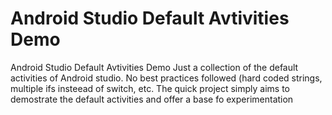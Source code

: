 # Android Studio Default Avtivities Demo

Android Studio Default Avtivities Demo Just a collection of the default activities of Android studio. No best practices followed (hard coded strings, multiple ifs insteead of switch, etc. The quick project simply aims to demostrate the default activities and offer a base fo experimentation
